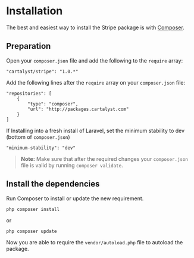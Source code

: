 # Installation

The best and easiest way to install the Stripe package is with [Composer](http://getcomposer.org).

## Preparation

Open your `composer.json` file and add the following to the `require` array:

	"cartalyst/stripe": "1.0.*"

Add the following lines after the `require` array on your `composer.json` file:

	"repositories": [
		{
			"type": "composer",
			"url": "http://packages.cartalyst.com"
		}
	]
	
If Installing into a fresh install of Laravel, set the minimum stability to dev (bottom of `composer.json`)

	"minimum-stability": "dev"

> **Note:** Make sure that after the required changes your `composer.json` file is valid by running `composer validate`.

## Install the dependencies

Run Composer to install or update the new requirement.

	php composer install

or

	php composer update

Now you are able to require the `vendor/autoload.php` file to autoload the package.
